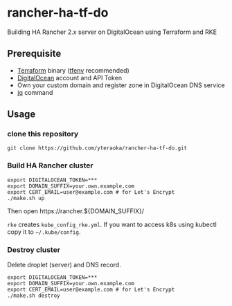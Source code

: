 # rancher-ha-tf-do
Building HA Rancher 2.x server on DigitalOcean using Terraform and RKE

## Prerequisite

* [Terraform](https://www.terraform.io/) binary ([tfenv](https://github.com/kamatama41/tfenv) recommended)
* [DigitalOcean](https://www.digitalocean.com/) account and API Token
* Own your custom domain and register zone in DigitalOcean DNS service
* [jq](https://stedolan.github.io/jq/) command

## Usage

### clone this repository

```
git clone https://github.com/yteraoka/rancher-ha-tf-do.git
```

### Build HA Rancher cluster

```
export DIGITALOCEAN_TOKEN=***
export DOMAIN_SUFFIX=your.own.example.com
export CERT_EMAIL=user@example.com # for Let's Encrypt
./make.sh up
```

Then open https://rancher.${DOMAIN_SUFFIX}/

`rke` creates `kube_config_rke.yml`.
If you want to access k8s using kubectl copy it to `~/.kube/config`.

### Destroy cluster

Delete droplet (server) and DNS record.

```
export DIGITALOCEAN_TOKEN=***
export DOMAIN_SUFFIX=your.own.example.com
export CERT_EMAIL=user@example.com # for Let's Encrypt
./make.sh destroy
```
